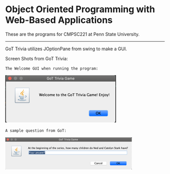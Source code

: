 # Object Oriented Programming with Web-Based Applications

These are the programs for CMPSC221 at Penn State University.

-------------------------------------------------------------------

GoT Trivia utilizes JOptionPane from swing to make a GUI.

Screen Shots from GoT Trivia:

    The Welcome GUI when running the program:

<img src ="images_/trivia_welcome.png" width="350">


    A sample question from GoT:

<img src ="images_/trivia_question.png" width="400">

